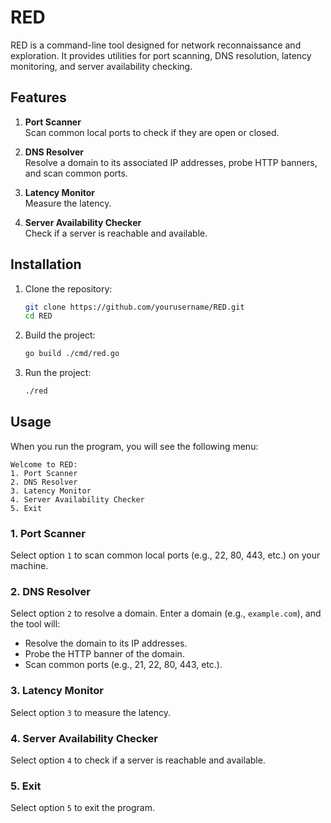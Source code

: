 # RED

RED is a command-line tool designed for network reconnaissance and exploration. It provides utilities for port scanning, DNS resolution, latency monitoring, and server availability checking.

## Features

1. **Port Scanner**  
   Scan common local ports to check if they are open or closed.

2. **DNS Resolver**  
   Resolve a domain to its associated IP addresses, probe HTTP banners, and scan common ports.

3. **Latency Monitor**  
   Measure the latency.

4. **Server Availability Checker**  
   Check if a server is reachable and available.

## Installation

1. Clone the repository:
   ```bash
   git clone https://github.com/yourusername/RED.git
   cd RED
   ```

2. Build the project:
   ```bash
   go build ./cmd/red.go
   ```

3. Run the project:
   ```bash
   ./red
   ```

## Usage

When you run the program, you will see the following menu:

```plaintext
Welcome to RED:
1. Port Scanner
2. DNS Resolver
3. Latency Monitor
4. Server Availability Checker
5. Exit
```

### 1. Port Scanner
Select option `1` to scan common local ports (e.g., 22, 80, 443, etc.) on your machine.

### 2. DNS Resolver
Select option `2` to resolve a domain. Enter a domain (e.g., `example.com`), and the tool will:
- Resolve the domain to its IP addresses.
- Probe the HTTP banner of the domain.
- Scan common ports (e.g., 21, 22, 80, 443, etc.).

### 3. Latency Monitor
Select option `3` to measure the latency.

### 4. Server Availability Checker
Select option `4` to check if a server is reachable and available.

### 5. Exit
Select option `5` to exit the program.
